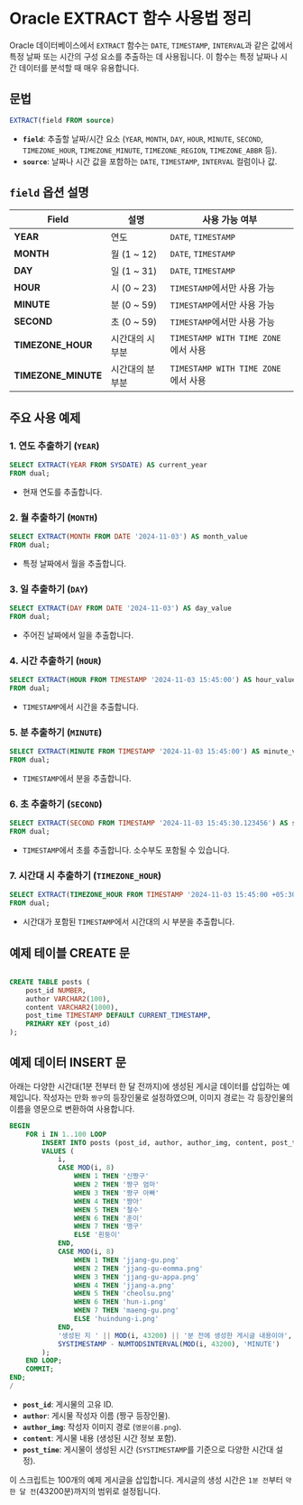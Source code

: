 # Oracle EXTRACT 함수 사용법 정리

Oracle 데이터베이스에서 `EXTRACT` 함수는 `DATE`, `TIMESTAMP`, `INTERVAL`과 같은 값에서 특정 날짜 또는 시간의 구성 요소를 추출하는 데 사용됩니다. 이 함수는 특정 날짜나 시간 데이터를 분석할 때 매우 유용합니다.

## 문법

```sql
EXTRACT(field FROM source)
```

- **`field`**: 추출할 날짜/시간 요소 (`YEAR`, `MONTH`, `DAY`, `HOUR`, `MINUTE`, `SECOND`, `TIMEZONE_HOUR`, `TIMEZONE_MINUTE`, `TIMEZONE_REGION`, `TIMEZONE_ABBR` 등).
- **`source`**: 날짜나 시간 값을 포함하는 `DATE`, `TIMESTAMP`, `INTERVAL` 컬럼이나 값.

## `field` 옵션 설명

| Field            | 설명                               | 사용 가능 여부          |
|------------------|----------------------------------|-----------------------|
| **YEAR**         | 연도                              | `DATE`, `TIMESTAMP`    |
| **MONTH**        | 월 (1 \~ 12)                      | `DATE`, `TIMESTAMP`    |
| **DAY**          | 일 (1 \~ 31)                      | `DATE`, `TIMESTAMP`    |
| **HOUR**         | 시 (0 \~ 23)                      | `TIMESTAMP`에서만 사용 가능 |
| **MINUTE**       | 분 (0 \~ 59)                      | `TIMESTAMP`에서만 사용 가능 |
| **SECOND**       | 초 (0 \~ 59)                      | `TIMESTAMP`에서만 사용 가능 |
| **TIMEZONE_HOUR**| 시간대의 시 부분                   | `TIMESTAMP WITH TIME ZONE`에서 사용 |
| **TIMEZONE_MINUTE** | 시간대의 분 부분                | `TIMESTAMP WITH TIME ZONE`에서 사용 |

## 주요 사용 예제

### 1. 연도 추출하기 (`YEAR`)

```sql
SELECT EXTRACT(YEAR FROM SYSDATE) AS current_year
FROM dual;
```

- 현재 연도를 추출합니다.

### 2. 월 추출하기 (`MONTH`)

```sql
SELECT EXTRACT(MONTH FROM DATE '2024-11-03') AS month_value
FROM dual;
```

- 특정 날짜에서 월을 추출합니다.

### 3. 일 추출하기 (`DAY`)

```sql
SELECT EXTRACT(DAY FROM DATE '2024-11-03') AS day_value
FROM dual;
```

- 주어진 날짜에서 일을 추출합니다.

### 4. 시간 추출하기 (`HOUR`)

```sql
SELECT EXTRACT(HOUR FROM TIMESTAMP '2024-11-03 15:45:00') AS hour_value
FROM dual;
```

- `TIMESTAMP`에서 시간을 추출합니다.

### 5. 분 추출하기 (`MINUTE`)

```sql
SELECT EXTRACT(MINUTE FROM TIMESTAMP '2024-11-03 15:45:00') AS minute_value
FROM dual;
```

- `TIMESTAMP`에서 분을 추출합니다.

### 6. 초 추출하기 (`SECOND`)

```sql
SELECT EXTRACT(SECOND FROM TIMESTAMP '2024-11-03 15:45:30.123456') AS second_value
FROM dual;
```

- `TIMESTAMP`에서 초를 추출합니다. 소수부도 포함될 수 있습니다.

### 7. 시간대 시 추출하기 (`TIMEZONE_HOUR`)

```sql
SELECT EXTRACT(TIMEZONE_HOUR FROM TIMESTAMP '2024-11-03 15:45:00 +05:30') AS tz_hour
FROM dual;
```

- 시간대가 포함된 `TIMESTAMP`에서 시간대의 시 부분을 추출합니다.
## 예제 테이블 CREATE 문

```sql

CREATE TABLE posts (
    post_id NUMBER,
    author VARCHAR2(100),
    content VARCHAR2(1000),
    post_time TIMESTAMP DEFAULT CURRENT_TIMESTAMP,
    PRIMARY KEY (post_id)
);

```

## 예제 데이터 INSERT 문

아래는 다양한 시간대(1분 전부터 한 달 전까지)에 생성된 게시글 데이터를 삽입하는 예제입니다. 작성자는 만화 `짱구`의 등장인물로 설정하였으며, 이미지 경로는 각 등장인물의 이름을 영문으로 변환하여 사용합니다.

```sql
BEGIN
    FOR i IN 1..100 LOOP
        INSERT INTO posts (post_id, author, author_img, content, post_time)
        VALUES (
            i,
            CASE MOD(i, 8)
                WHEN 1 THEN '신짱구'
                WHEN 2 THEN '짱구 엄마'
                WHEN 3 THEN '짱구 아빠'
                WHEN 4 THEN '짱아'
                WHEN 5 THEN '철수'
                WHEN 6 THEN '훈이'
                WHEN 7 THEN '맹구'
                ELSE '흰둥이'
            END,
            CASE MOD(i, 8)
                WHEN 1 THEN 'jjang-gu.png'
                WHEN 2 THEN 'jjang-gu-eomma.png'
                WHEN 3 THEN 'jjang-gu-appa.png'
                WHEN 4 THEN 'jjang-a.png'
                WHEN 5 THEN 'cheolsu.png'
                WHEN 6 THEN 'hun-i.png'
                WHEN 7 THEN 'maeng-gu.png'
                ELSE 'huindung-i.png'
            END,
            '생성된 지 ' || MOD(i, 43200) || '분 전에 생성한 게시글 내용이야',
            SYSTIMESTAMP - NUMTODSINTERVAL(MOD(i, 43200), 'MINUTE')
        );
    END LOOP;
    COMMIT;
END;
/
```
- **`post_id`**: 게시물의 고유 ID.
- **`author`**: 게시물 작성자 이름 (짱구 등장인물).
- **`author_img`**: 작성자 이미지 경로 (`영문이름.png`).
- **`content`**: 게시물 내용 (생성된 시간 정보 포함).
- **`post_time`**: 게시물이 생성된 시간 (`SYSTIMESTAMP`를 기준으로 다양한 시간대 설정).

이 스크립트는 100개의 예제 게시글을 삽입합니다. 게시글의 생성 시간은 `1분 전`부터 `약 한 달 전`(43200분)까지의 범위로 설정됩니다.


